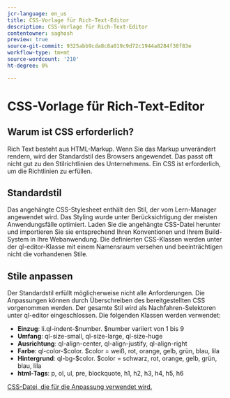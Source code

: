 ```yaml
---
jcr-language: en_us
title: CSS-Vorlage für Rich-Text-Editor
description: CSS-Vorlage für Rich-Text-Editor
contentowner: saghosh
preview: true
source-git-commit: 9325abb9cda8c8a019c9d72c1944a8284f38f83e
workflow-type: tm+mt
source-wordcount: '210'
ht-degree: 0%

---
```




# CSS-Vorlage für Rich-Text-Editor

## Warum ist CSS erforderlich?

Rich Text besteht aus HTML-Markup. Wenn Sie das Markup unverändert rendern, wird der Standardstil des Browsers angewendet. Das passt oft nicht gut zu den Stilrichtlinien des Unternehmens. Ein CSS ist erforderlich, um die Richtlinien zu erfüllen.

## Standardstil

Das angehängte CSS-Stylesheet enthält den Stil, der vom Lern-Manager angewendet wird. Das Styling wurde unter Berücksichtigung der meisten Anwendungsfälle optimiert. Laden Sie die angehängte CSS-Datei herunter und importieren Sie sie entsprechend Ihren Konventionen und Ihrem Build-System in Ihre Webanwendung. Die definierten CSS-Klassen werden unter der ql-editor-Klasse mit einem Namensraum versehen und beeinträchtigen nicht die vorhandenen Stile.

## Stile anpassen

Der Standardstil erfüllt möglicherweise nicht alle Anforderungen. Die Anpassungen können durch Überschreiben des bereitgestellten CSS vorgenommen werden. Der gesamte Stil wird als Nachfahren-Selektoren unter ql-editor eingeschlossen. Die folgenden Klassen werden verwendet:

* **Einzug**: li.ql-indent-$number. $number variiert von 1 bis 9
* **Umfang**: ql-size-small, ql-size-large, ql-size-huge
* **Ausrichtung**: ql-align-center, ql-align-justify, ql-align-right
* **Farbe**: ql-color-$color. $color = weiß, rot, orange, gelb, grün, blau, lila
* **Hintergrund**: ql-bg-$color. $color = schwarz, rot, orange, gelb, grün, blau, lila
* **html-Tags**: p, ol, ul, pre, blockquote, h1, h2, h3, h4, h5, h6

[CSS-Datei, die für die Anpassung verwendet wird.](assets/ql-headless.css)
